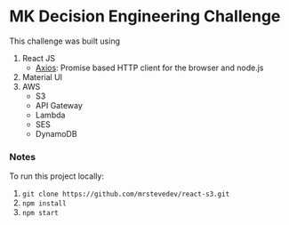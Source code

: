 # MK Decision Engineering Challenge

This challenge was built using
1. React JS
    * [Axios](https://github.com/axios/axios): Promise based HTTP client for the browser and node.js
2. Material UI
3. AWS
    * S3
    * API Gateway
    * Lambda
    * SES
    * DynamoDB
    
### Notes
To run this project locally:
1. `git clone https://github.com/mrstevedev/react-s3.git`
2. `npm install`
3. `npm start`